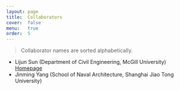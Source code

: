 ```yaml
---
layout: page
title:  Collaborators
cover:  false
menu:   true
order:  5
---
```


> Collaborator names are sorted alphabetically.


- Lijun Sun (Department of Civil Engineering, McGill University) [Homepage](https://lijunsun.github.io/)
- Jinming Yang (School of Naval Architecture, Shanghai Jiao Tong University)
